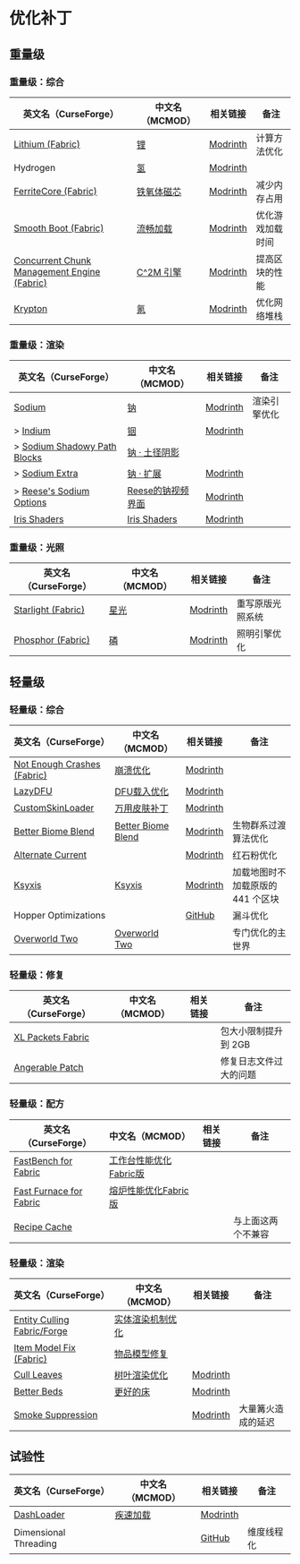 # 优化补丁

## 重量级

### 重量级：综合

| 英文名（CurseForge）                                                                                    | 中文名（MCMOD）                                    | 相关链接                                                   | 备注             |
| ------------------------------------------------------------------------------------------------------- | -------------------------------------------------- | ---------------------------------------------------------- | ---------------- |
| [Lithium (Fabric)](https://www.curseforge.com/minecraft/mc-mods/lithium)                                | [锂](https://www.mcmod.cn/class/2292.html)         | [Modrinth](https://www.modrinth.com/mod/lithium)           | 计算方法优化     |
| Hydrogen                                                                                                | [氢](https://www.mcmod.cn/class/3406.html)         | [Modrinth](https://www.modrinth.com/mod/hydrogen)          |                  |
| [FerriteCore (Fabric)](https://www.curseforge.com/minecraft/mc-mods/ferritecore-fabric)                 | [铁氧体磁芯](https://www.mcmod.cn/class/3888.html) | [Modrinth](https://www.modrinth.com/mod/ferrite-core)      | 减少内存占用     |
| [Smooth Boot (Fabric)](https://www.curseforge.com/minecraft/mc-mods/smooth-boot)                        | [流畅加载](https://www.mcmod.cn/class/3422.html)   | [Modrinth](https://www.modrinth.com/mod/smoothboot-fabric) | 优化游戏加载时间 |
| [Concurrent Chunk Management Engine (Fabric)](https://www.curseforge.com/minecraft/mc-mods/c2me-fabric) | [C^2M 引擎](https://www.mcmod.cn/class/3511.html)  | [Modrinth](https://modrinth.com/mod/c2me-fabric)           | 提高区块的性能   |
| [Krypton](https://www.curseforge.com/minecraft/mc-mods/krypton)                                         | [氪](https://www.mcmod.cn/class/3399.html)         | [Modrinth](https://www.modrinth.com/mod/krypton)           | 优化网络堆栈     |

### 重量级：渲染

| 英文名（CurseForge）                                                                                    | 中文名（MCMOD）                                           | 相关链接                                                   | 备注         |
| ------------------------------------------------------------------------------------------------------- | --------------------------------------------------------- | ---------------------------------------------------------- | ------------ |
| [Sodium](https://www.curseforge.com/minecraft/mc-mods/sodium)                                           | [钠](https://www.mcmod.cn/class/2785.html)                | [Modrinth](https://www.modrinth.com/mod/sodium)            | 渲染引擎优化 |
| > [Indium](https://www.curseforge.com/minecraft/mc-mods/indium)                                         | [铟](https://www.mcmod.cn/class/3413.html)                | [Modrinth](https://www.modrinth.com/mod/indium)            |              |
| > [Sodium Shadowy Path Blocks](https://www.curseforge.com/minecraft/mc-mods/sodium-shadowy-path-blocks) | [钠 · 土径阴影](https://www.mcmod.cn/class/5654.html)     |                                                            |              |
| > [Sodium Extra](https://www.curseforge.com/minecraft/mc-mods/sodium-extra)                             | [钠 · 扩展](https://www.mcmod.cn/class/3701.html)         | [Modrinth](https://www.modrinth.com/mod/sodium-extra)      |              |
| > [Reese's Sodium Options](https://www.curseforge.com/minecraft/mc-mods/reeses-sodium-options)          | [Reese的钠视频界面](https://www.mcmod.cn/class/4905.html) | [Modrinth](https://modrinth.com/mod/reeses-sodium-options) |              |
| [Iris Shaders](https://www.curseforge.com/minecraft/mc-mods/irisshaders)                                | [Iris Shaders](https://www.mcmod.cn/class/3697.html)      | [Modrinth](https://www.modrinth.com/mod/iris)              |              |

### 重量级：光照

| 英文名（CurseForge）                                                         | 中文名（MCMOD）                              | 相关链接                                           | 备注             |
| ---------------------------------------------------------------------------- | -------------------------------------------- | -------------------------------------------------- | ---------------- |
| [Starlight (Fabric)](https://www.curseforge.com/minecraft/mc-mods/starlight) | [星光](https://www.mcmod.cn/class/3303.html) | [Modrinth](https://www.modrinth.com/mod/starlight) | 重写原版光照系统 |
| [Phosphor (Fabric)](https://www.curseforge.com/minecraft/mc-mods/phosphor)   | [磷](https://www.mcmod.cn/class/1766.html)   | [Modrinth](https://www.modrinth.com/mod/phosphor)  | 照明引擎优化     |

## 轻量级

### 轻量级：综合

| 英文名（CurseForge）                                                                           | 中文名（MCMOD）                                            | 相关链接                                                  | 备注                              |
| ---------------------------------------------------------------------------------------------- | ---------------------------------------------------------- | --------------------------------------------------------- | --------------------------------- |
| [Not Enough Crashes (Fabric)](https://www.curseforge.com/minecraft/mc-mods/not-enough-crashes) | [崩溃优化](https://www.mcmod.cn/class/2441.html)           | [Modrinth](https://modrinth.com/mod/notenoughcrashes)     |                                   |
| [LazyDFU](https://www.curseforge.com/minecraft/mc-mods/lazydfu)                                | [DFU载入优化](https://www.mcmod.cn/class/3407.html)        | [Modrinth](https://www.modrinth.com/mod/lazydfu)          |                                   |
| [CustomSkinLoader](https://www.curseforge.com/minecraft/mc-mods/customskinloader)              | [万用皮肤补丁](https://www.mcmod.cn/class/883.html)        | [Modrinth](https://modrinth.com/mod/customskinloader)     |                                   |
| [Better Biome Blend](https://www.curseforge.com/minecraft/mc-mods/better-biome-blend)          | [Better Biome Blend](https://www.mcmod.cn/class/6107.html) | [Modrinth](https://modrinth.com/mod/better-biome-blend)   | 生物群系过渡算法优化              |
| [Alternate Current](https://www.curseforge.com/minecraft/mc-mods/alternate-current)            |                                                            | [Modrinth](https://modrinth.com/mod/alternate-current)    | 红石粉优化                        |
| [Ksyxis](https://www.curseforge.com/minecraft/mc-mods/ksyxis)                                  | [Ksyxis](https://www.mcmod.cn/class/5104.html)             | [Modrinth](https://modrinth.com/mod/ksyxis)               | 加载地图时不加载原版的 441 个区块 |
| Hopper Optimizations                                                                           |                                                            | [GitHub](https://github.com/2No2Name/hopperOptimizations) | 漏斗优化                          |
| [Overworld Two](https://www.curseforge.com/minecraft/mc-mods/overworld-two)                    | [Overworld Two](https://www.mcmod.cn/class/4558.html)      |                                                           | 专门优化的主世界                  |

### 轻量级：修复

| 英文名（CurseForge）                                                                | 中文名（MCMOD） | 相关链接 | 备注                   |
| ----------------------------------------------------------------------------------- | --------------- | -------- | ---------------------- |
| [XL Packets Fabric](https://www.curseforge.com/minecraft/mc-mods/xl-packets-fabric) |                 |          | 包大小限制提升到 2GB   |
| [Angerable Patch](https://www.curseforge.com/minecraft/mc-mods/angerable-patch)     |                 |          | 修复日志文件过大的问题 |

### 轻量级：配方

| 英文名（CurseForge）                                                                            | 中文名（MCMOD）                                                | 相关链接 | 备注               |
| ----------------------------------------------------------------------------------------------- | -------------------------------------------------------------- | -------- | ------------------ |
| [FastBench for Fabric](https://www.curseforge.com/minecraft/mc-mods/fastbench-for-fabric)       | [工作台性能优化Fabric版](https://www.mcmod.cn/class/5403.html) |          |                    |
| [Fast Furnace for Fabric](https://www.curseforge.com/minecraft/mc-mods/fast-furnace-for-fabric) | [熔炉性能优化Fabric版](https://www.mcmod.cn/class/3079.html)   |          |                    |
| [Recipe Cache](https://www.curseforge.com/minecraft/mc-mods/recipe-cache)                       |                                                                |          | 与上面这两个不兼容 |

### 轻量级：渲染

| 英文名（CurseForge）                                                                      | 中文名（MCMOD）                                          | 相关链接                                               | 备注               |
| ----------------------------------------------------------------------------------------- | -------------------------------------------------------- | ------------------------------------------------------ | ------------------ |
| [Entity Culling Fabric/Forge](https://www.curseforge.com/minecraft/mc-mods/entityculling) | [实体渲染机制优化](https://www.mcmod.cn/class/3629.html) |                                                        |                    |
| [Item Model Fix (Fabric)](https://www.curseforge.com/minecraft/mc-mods/item-model-fix)    | [物品模型修复](https://www.mcmod.cn/class/3845.html)     |                                                        |                    |
| [Cull Leaves](https://www.curseforge.com/minecraft/mc-mods/cull-leaves)                   | [树叶渲染优化](https://www.mcmod.cn/class/4414.html)     | [Modrinth](https://www.modrinth.com/mod/cull-leaves)   |                    |
| [Better Beds](https://www.curseforge.com/minecraft/mc-mods/better-beds)                   | [更好的床](https://www.mcmod.cn/class/4356.html)         | [Modrinth](https://modrinth.com/mod/better-beds)       |                    |
| [Smoke Suppression](https://www.curseforge.com/minecraft/mc-mods/smoke-suppression)       |                                                          | [Modrinth](https://modrinth.com/mod/smoke-suppression) | 大量篝火造成的延迟 |

## 试验性

| 英文名（CurseForge）                                                  | 中文名（MCMOD）                                  | 相关链接                                                          | 备注       |
| --------------------------------------------------------------------- | ------------------------------------------------ | ----------------------------------------------------------------- | ---------- |
| [DashLoader](https://www.curseforge.com/minecraft/mc-mods/dashloader) | [疾速加载](https://www.mcmod.cn/class/3841.html) | [Modrinth](https://modrinth.com/mod/dashloader)                   |            |
| Dimensional Threading                                                 |                                                  | [GitHub](https://github.com/WearBlackAllDay/DimensionalThreading) | 维度线程化 |
